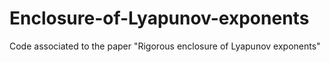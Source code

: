 # Enclosure-of-Lyapunov-exponents
Code associated to the paper "Rigorous enclosure of Lyapunov exponents"
